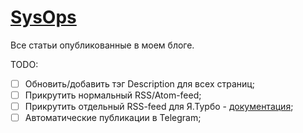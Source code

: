 # [SysOps](https://jtprog.ru)

Все статьи опубликованные в моем блоге.

TODO:
- [ ] Обновить/добавить тэг Description для всех страниц;
- [ ] Прикрутить нормальный RSS/Atom-feed;
- [ ] Прикрутить отдельный RSS-feed для Я.Турбо - [документация](https://yandex.ru/dev/turbo/doc/rss/markup.html);
- [ ] Автоматические публикации в Telegram;
